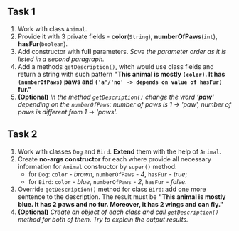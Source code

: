 ## Task 1

1. Work with class `Animal`.
2. Provide it with 3 private fields - **color**(`String`), **numberOfPaws**(`int`), **hasFur**(`boolean`).
3. Add constructor with **full** parameters. *Save the parameter order as it is listed in a second paragraph.*
4. Add a methods `getDescription()`, witch would use class fields and return a string with such pattern **"This animal is mostly `(color)`. It has `(numberOfPaws)` paws and `('a'/'no' -> depends on value of hasFur)` fur."**
5. **(Optional)**  *In the method `getDescription()` change the word **'paw'** depending on the `numberOfPaws`: number of paws is 1 -> 'paw', number of paws is different from 1 -> 'paws'.*

## Task 2

1. Work with classes `Dog` and `Bird`. **Extend** them with the help of `Animal`.
2. Create **no-args constructor** for each where provide all necessary information for `Animal` constructor by `super()` method:
   * for `Dog`: `color` - *brown*, `numberOfPaws` - *4*, `hasFur` - *true*;
   * for `Bird`: `color` - *blue*, `numberOfPaws` - *2*, `hasFur` - *false*.
3. Override `getDescription()` method for class `Bird`: add one more sentence to the description. The result must be **"This animal is mostly blue. It has 2 paws and no fur. Moreover, it has 2 wings and can fly."**
4. **(Optional)**  *Create an object of each class and call `getDescription()` method for both of them. Try to explain the output results.*